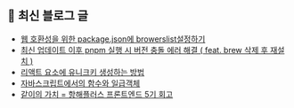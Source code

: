 ## 📢 최신 블로그 글

<!-- POSTS-START -->
- [웹 호환성을 위한 package.json에 browerslist설정하기](https://devchaeyoung.tistory.com/entry/%EC%9B%B9-%ED%98%B8%ED%99%98%EC%84%B1%EC%9D%84-%EC%9C%84%ED%95%9C-packagejson%EC%97%90-browerslist%EC%84%A4%EC%A0%95%ED%95%98%EA%B8%B0)
- [최신 업데이트 이후 pnpm 실행 시 버전 충돌 에러 해결 ( feat. brew 삭제 후 재설치 )](https://devchaeyoung.tistory.com/entry/%EC%B5%9C%EC%8B%A0-%EC%97%85%EB%8D%B0%EC%9D%B4%ED%8A%B8-%EC%9D%B4%ED%9B%84-pnpm-%EC%8B%A4%ED%96%89-%EC%8B%9C-%EB%B2%84%EC%A0%84-%EC%B6%A9%EB%8F%8C-%EC%97%90%EB%9F%AC-%ED%95%B4%EA%B2%B0-feat-brew-%EC%82%AD%EC%A0%9C-%ED%9B%84-%EC%9E%AC%EC%84%A4%EC%B9%98)
- [리액트 요소에 유니크키 생성하는 방법](https://devchaeyoung.tistory.com/entry/%EB%A6%AC%EC%95%A1%ED%8A%B8-%EC%9A%94%EC%86%8C%EC%97%90-%EC%9C%A0%EB%8B%88%ED%81%AC%ED%82%A4-%EC%83%9D%EC%84%B1%ED%95%98%EB%8A%94-%EB%B0%A9%EB%B2%95)
- [자바스크립트에서의 함수와 일급객체](https://devchaeyoung.tistory.com/entry/%ED%95%A8%EC%88%98%EC%99%80-%EC%9D%BC%EA%B8%89%EA%B0%9D%EC%B2%B4-%EC%9D%B4%ED%95%B4%ED%95%98%EA%B8%B0)
- [같이의 가치 = 항해플러스 프론트엔드 5기 회고](https://devchaeyoung.tistory.com/entry/%EA%B0%99%EC%9D%B4%EC%9D%98-%EA%B0%80%EC%B9%98-%ED%95%AD%ED%95%B4%ED%94%8C%EB%9F%AC%EC%8A%A4-%ED%94%84%EB%A1%A0%ED%8A%B8%EC%97%94%EB%93%9C-5%EA%B8%B0-%ED%9A%8C%EA%B3%A0)
<!-- POSTS-END -->
